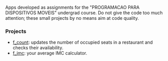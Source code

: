 Apps developed as assignments for the "PROGRAMACAO PARA DISPOSITIVOS MOVEIS" undergrad course. Do not give the code too much attention; these small projects by no means aim at code quality.

### Projects

- [f_count](f_count/): updates the number of occupied seats in a restaurant and checks their availability.
- [f_imc](f_imc/): your average IMC calculator.

